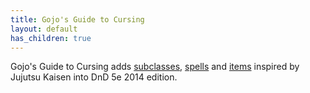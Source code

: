 ```yaml
---
title: Gojo's Guide to Cursing
layout: default
has_children: true
---
```

Gojo's Guide to Cursing adds [subclasses]({{site.baseurl}}/Gojo's%20Guide%20to%20Cursing/subclasses/Subclasses), [spells]({{site.baseurl}}/Gojo's%20Guide%20to%20Cursing/Jujutsu%20Spells) and [items]({{site.baseurl}}/Gojo's%20Guide%20to%20Cursing/Cursed%20Items/Cursed%20Items) inspired by Jujutsu Kaisen into DnD 5e 2014 edition.
